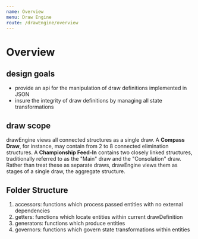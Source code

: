 ```yaml
---
name: Overview
menu: Draw Engine
route: /drawEngine/overview
---
```


# Overview

## design goals

- provide an api for the manipulation of draw definitions implemented in JSON
- insure the integrity of draw definitions by managing all state transformations

## draw scope

drawEngine views all connected structures as a single draw.  A **Compass Draw**, for instance, may contain from 2 to 8 connected elimination structures. A **Championship Feed-In** contains two closely linked structures, traditionally referred to as the "Main" draw and the "Consolation" draw. Rather than treat these as separate draws, drawEngine views them as stages of a single draw, the aggregate structure.

## Folder Structure

1. accessors: functions which process passed entities with no external dependencies
2. getters: functions which locate entities within current drawDefinition
3. generators: functions which produce entities
4. governors: functions which govern state transformations within entities
